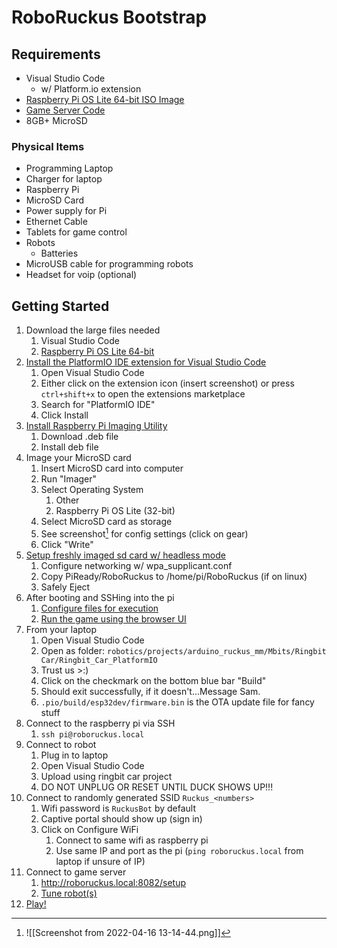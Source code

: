 # RoboRuckus Bootstrap
## Requirements

- Visual Studio Code
	- w/ Platform.io extension
- [Raspberry Pi OS Lite 64-bit ISO Image](https://www.raspberrypi.com/software/operating-systems/#raspberry-pi-os-64-bit)
- [Game Server Code](https://github.com/ShVerni/RoboRuckus/tree/master/PiReady)
- 8GB+ MicroSD

### Physical Items

- Programming Laptop
- Charger for laptop
- Raspberry Pi
- MicroSD Card
- Power supply for Pi
- Ethernet Cable
- Tablets for game control
- Robots
	- Batteries
- MicroUSB cable for programming robots
- Headset for voip (optional)

## Getting Started

1. Download the large files needed
	1. Visual Studio Code
	2. [Raspberry Pi OS Lite 64-bit](https://www.raspberrypi.com/software/operating-systems/#raspberry-pi-os-64-bit)
2. [Install the PlatformIO IDE extension for Visual Studio Code](https://docs.platformio.org/en/latest/integration/ide/vscode.html#installation)
	1. Open Visual Studio Code
	2. Either click on the extension icon (insert screenshot) or press `ctrl+shift+x` to open the extensions marketplace
	3. Search for "PlatformIO IDE"
	4. Click Install
3. [Install Raspberry Pi Imaging Utility](https://www.raspberrypi.com/software/)
	1. Download .deb file
	2. Install deb file
4. Image your MicroSD card
	1. Insert MicroSD card into computer
	2. Run "Imager"
	3. Select Operating System
		1. Other
		2. Raspberry Pi OS Lite (32-bit)
	4. Select MicroSD card as storage
	5. See screenshot[^1] for config settings (click on gear)
	6. Click "Write"
5. [Setup freshly imaged sd card w/ headless mode](https://www.raspberrypi.com/documentation/computers/configuration.html#setting-up-a-headless-raspberry-pi)
	1. Configure networking w/ wpa_supplicant.conf
	2. Copy PiReady/RoboRuckus to /home/pi/RoboRuckus (if on linux)
	3. Safely Eject
6. After booting and SSHing into the pi
	1. [Configure files for execution](https://www.roboruckus.com/documentation/setting-up-the-game/#Setting-Up-RoboRuckus)
	2. [Run the game using the browser UI](https://www.roboruckus.com/documentation/running-a-game/)
7. From your laptop
	1. Open Visual Studio Code
	2. Open as folder: `robotics/projects/arduino_ruckus_mm/Mbits/Ringbit Car/Ringbit_Car_PlatformIO`
	3. Trust us >:)
	4. Click on the checkmark on the bottom blue bar "Build"
	5. Should exit successfully, if it doesn't...Message Sam.
	6. `.pio/build/esp32dev/firmware.bin` is the OTA update file for fancy stuff
8. Connect to the raspberry pi via SSH
	1. `ssh pi@roboruckus.local`
9. Connect to robot
	1. Plug in to laptop
	2. Open Visual Studio Code
	3. Upload using ringbit car project
	4. DO NOT UNPLUG OR RESET UNTIL DUCK SHOWS UP!!!
10. Connect to randomly generated SSID `Ruckus_<numbers>`
	1. Wifi password is `RuckusBot` by default
	2. Captive portal should show up (sign in)
	3. Click on Configure WiFi
		1. Connect to same wifi as raspberry pi
		2. Use same IP and port as the pi (`ping roboruckus.local` from laptop if unsure of IP)
11. Connect to game server
	1. http://roboruckus.local:8082/setup
	2. [Tune robot(s)](https://www.roboruckus.com/documentation/running-a-game/#Tuning-the-Robots)
12. [Play!](https://www.roboruckus.com/documentation/running-a-game)

[^1]: ![[Screenshot from 2022-04-16 13-14-44.png]]
